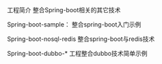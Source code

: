 工程简介
    整合Spring-boot相关的其它技术
  
 Spring-boot-sample：
    整合spring-boot入门示例
  
  Spring-boot-nosql-redis
    整合spring-boot与redis技术
   
   Spring-boot-dubbo-*
   工程整合dubbo技术简单示例
    
